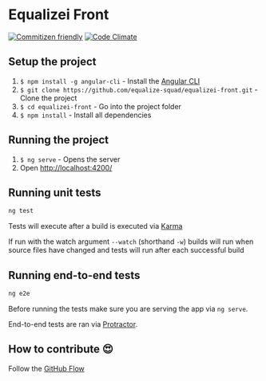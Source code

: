# Equalizei Front

[![Commitizen friendly](https://img.shields.io/badge/commitizen-friendly-brightgreen.svg)](http://commitizen.github.io/cz-cli/)
[![Code Climate](https://codeclimate.com/github/equalize-squad/equalizei-front/badges/gpa.svg)](https://codeclimate.com/github/equalize-squad/equalizei-front)

## Setup the project

1. `$ npm install -g angular-cli` - Install the [Angular CLI](https://github.com/angular/angular-cli)
2. `$ git clone https://github.com/equalize-squad/equalizei-front.git` - Clone the project
3. `$ cd equalizei-front` - Go into the project folder
4. `$ npm install` - Install all dependencies

## Running the project

1. `$ ng serve` - Opens the server
2. Open [http://localhost:4200/](http://localhost:4200/)

## Running unit tests

```bash
ng test
```
Tests will execute after a build is executed via [Karma](http://karma-runner.github.io/0.13/index.html)

If run with the watch argument `--watch` (shorthand `-w`) builds will run when source files have changed
and tests will run after each successful build

## Running end-to-end tests

```bash
ng e2e
```

Before running the tests make sure you are serving the app via `ng serve`.

End-to-end tests are ran via [Protractor](https://angular.github.io/protractor/).

## How to contribute :heart_eyes:

Follow the [GitHub Flow](https://guides.github.com/introduction/flow/)
